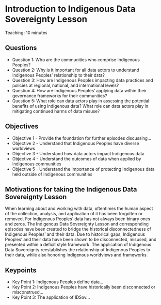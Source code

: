 # Introduction to Indigenous Data Sovereignty Lesson
Teaching: 10 minutes

## Questions 

- Question 1: Who are the communities who comprise Indigenous Peoples?
- Question 2: Why is it important for all data actors to understand Indigenous Peoples’ relationship to their data?
- Question 3: How are Indigenous Peoples impacting data practices and policies at regional, national, and international levels?
- Question 4: How are Indigenous Peoples’ applying data within their governance frameworks for their communities?
- Question 5: What role can data actors play in assessing the potential benefits of using Indigenous data? What role can data actors play in mitigating continued harms of data misuse?

## Objectives

- Objective 1 - Provide the foundation for further episodes discussing…
- Objective 2 - Understand that Indigenous Peoples have diverse worldviews
- Objective 3 - Understand how data actors impact Indigenous data
- Objective 4 - Understand the outcomes of data when applied by Indigenous communities
- Objective 5 - Understand the importance of protecting Indigenous data held outside of Indigenous communities

## Motivations for taking the Indigenous Data Sovereignty Lesson

When learning about and working with data, oftentimes the human aspect of the collection, analysis, and application of it has been forgotten or removed. For Indigenous Peoples’ data has not always been binary ones and zeros. The Indigenous Data Sovereignty Lesson and corresponding episodes have been created to bridge the historical disconnectedness of Indigenous Peoples’ and their data. Due to historical gaps, Indigenous Peoples’ and their data have been shown to be disconnected, misused, and presented within a deficit style framework. The application of Indigenous Data Sovereignty reestablishes the relationship of Indigenous Peoples to their data, while also honoring Indigenous worldviews and frameworks.

## Keypoints 

- Key Point 1: Indigenous Peoples define data...
- Key Point 2: Indigenous Peoples have historically been disconnected or misconstrued...
- Key Point 3: The application of IDSov...
